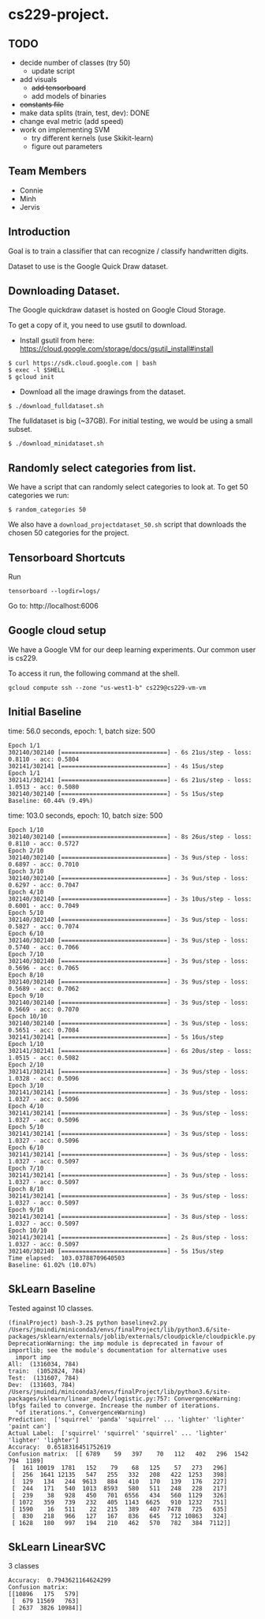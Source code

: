 # cs229-project.

## TODO
- decide number of classes (try 50)
	- update script
- add visuals
	- <s>add tensorboard</s>
	- add models of binaries
- <s>constants file</s>
- make data splits (train, test, dev): DONE
- change eval metric (add speed)
- work on implementing SVM
	- try different kernels (use Skikit-learn)
	- figure out parameters

## Team Members
- Connie 
- Minh
- Jervis


## Introduction
Goal is to train a classifier that can recognize / classify handwritten digits. 

Dataset to use is the Google Quick Draw dataset.

## Downloading Dataset.

The Google quickdraw dataset is hosted on Google Cloud Storage.

To get a copy of it, you need to use gsutil to download.
* Install gsutil from here: https://cloud.google.com/storage/docs/gsutil_install#install
```
$ curl https://sdk.cloud.google.com | bash
$ exec -l $SHELL
$ gcloud init
```

* Download all the image drawings from the dataset.
```
$ ./download_fulldataset.sh
```

The fulldataset is big (~37GB). For initial testing, we would be using a small subset. 
```
$ ./download_minidataset.sh
```

## Randomly select categories from list.

We have a script that can randomly select categories to look at. To get 50 categories we run:
```
$ random_categories 50 
```

We also have a `download_projectdataset_50.sh` script that downloads the chosen 50 categories
for the project.

## Tensorboard Shortcuts
Run
```
tensorboard --logdir=logs/
```
Go to: http://localhost:6006

## Google cloud setup
We have a Google VM for our deep learning experiments. Our common user is cs229.

To access it run, the following command at the shell.
```
gcloud compute ssh --zone "us-west1-b" cs229@cs229-vm-vm
```


## Initial Baseline
time: 56.0 seconds, epoch: 1, batch size: 500

```
Epoch 1/1
302140/302140 [==============================] - 6s 21us/step - loss: 0.8110 - acc: 0.5804
302141/302141 [==============================] - 4s 15us/step
Epoch 1/1
302141/302141 [==============================] - 6s 21us/step - loss: 1.0513 - acc: 0.5080
302140/302140 [==============================] - 5s 15us/step
Baseline: 60.44% (9.49%)
```

time: 103.0 seconds, epoch: 10, batch size: 500
```
Epoch 1/10
302140/302140 [==============================] - 8s 26us/step - loss: 0.8110 - acc: 0.5727
Epoch 2/10
302140/302140 [==============================] - 3s 9us/step - loss: 0.6897 - acc: 0.7010
Epoch 3/10
302140/302140 [==============================] - 3s 9us/step - loss: 0.6297 - acc: 0.7047
Epoch 4/10
302140/302140 [==============================] - 3s 10us/step - loss: 0.6001 - acc: 0.7049
Epoch 5/10
302140/302140 [==============================] - 3s 9us/step - loss: 0.5827 - acc: 0.7074
Epoch 6/10
302140/302140 [==============================] - 3s 9us/step - loss: 0.5740 - acc: 0.7066
Epoch 7/10
302140/302140 [==============================] - 3s 9us/step - loss: 0.5696 - acc: 0.7065
Epoch 8/10
302140/302140 [==============================] - 3s 9us/step - loss: 0.5689 - acc: 0.7062
Epoch 9/10
302140/302140 [==============================] - 3s 9us/step - loss: 0.5669 - acc: 0.7070
Epoch 10/10
302140/302140 [==============================] - 3s 9us/step - loss: 0.5651 - acc: 0.7084
302141/302141 [==============================] - 5s 16us/step
Epoch 1/10
302141/302141 [==============================] - 6s 20us/step - loss: 1.0515 - acc: 0.5082
Epoch 2/10
302141/302141 [==============================] - 3s 9us/step - loss: 1.0328 - acc: 0.5096
Epoch 3/10
302141/302141 [==============================] - 3s 9us/step - loss: 1.0327 - acc: 0.5096
Epoch 4/10
302141/302141 [==============================] - 3s 9us/step - loss: 1.0327 - acc: 0.5096
Epoch 5/10
302141/302141 [==============================] - 3s 9us/step - loss: 1.0327 - acc: 0.5096
Epoch 6/10
302141/302141 [==============================] - 3s 9us/step - loss: 1.0327 - acc: 0.5097
Epoch 7/10
302141/302141 [==============================] - 3s 9us/step - loss: 1.0327 - acc: 0.5097
Epoch 8/10
302141/302141 [==============================] - 3s 9us/step - loss: 1.0327 - acc: 0.5097
Epoch 9/10
302141/302141 [==============================] - 3s 8us/step - loss: 1.0327 - acc: 0.5097
Epoch 10/10
302141/302141 [==============================] - 2s 8us/step - loss: 1.0327 - acc: 0.5097
302140/302140 [==============================] - 5s 15us/step
Time elapsed:  103.03788709640503
Baseline: 61.02% (10.07%)
```

## SkLearn Baseline
Tested against 10 classes.
```
(finalProject) bash-3.2$ python baselinev2.py
/Users/jmuindi/miniconda3/envs/finalProject/lib/python3.6/site-packages/sklearn/externals/joblib/externals/cloudpickle/cloudpickle.py:47: DeprecationWarning: the imp module is deprecated in favour of importlib; see the module's documentation for alternative uses
  import imp
All:  (1316034, 784)
train:  (1052824, 784)
Test:  (131607, 784)
Dev:  (131603, 784)
/Users/jmuindi/miniconda3/envs/finalProject/lib/python3.6/site-packages/sklearn/linear_model/logistic.py:757: ConvergenceWarning: lbfgs failed to converge. Increase the number of iterations.
  "of iterations.", ConvergenceWarning)
Prediction:  ['squirrel' 'panda' 'squirrel' ... 'lighter' 'lighter' 'paint can']
Actual Label:  ['squirrel' 'squirrel' 'squirrel' ... 'lighter' 'lighter' 'lighter']
Accuracy:  0.6518316451752619
Confusion matrix:  [[ 6789    59   397    70   112   402   296  1542   794  1189]
 [  161 10019  1781   152    79    68   125    57   273   296]
 [  256  1641 12135   547   255   332   208   422  1253   398]
 [  129   134   244  9613   884   410   170   139   176   227]
 [  244   171   540  1013  8593   580   511   248   228   217]
 [  239    38   928   450   701  6556   434   560  1129   326]
 [ 1072   359   739   232   405  1143  6625   910  1232   751]
 [ 1590    16   511    22   215   389   407  7478   725   635]
 [  830   218   966   127   167   836   645   712 10863   324]
 [ 1628   180   997   194   210   462   570   782   384  7112]]
```

## SkLearn LinearSVC
3 classes
```
Accuracy:  0.7943621164624299
Confusion matrix:  
[[10896   175   579]
 [  679 11569   763]
 [ 2637  3826 10984]]
```
